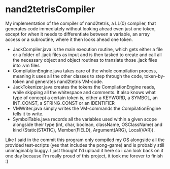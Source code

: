 # nand2tetrisCompiler
My implementation of the compiler of nand2tetris, a LL(0) compiler, that generates code immediately without looking ahead even just one token,
except for when it needs to differentiate between a variable, an array access or a subroutine, where it then looks ahead one token.
- JackCompiler.java is the main execution routine, which gets either a file or a folder of .jack files as input and is then tasked to create and call all the necessary object and object routines to translate those .jack files into .vm files
- CompilationEngine.java takes care of the whole compilation process, meaning it uses all the other classes to step through the code, token-by-token and generates nand2tetris VM-code.
- JackTokenizer.java creates the tokens the CompilationEngine reads, while skipping all the whitespace and comments. It also knows what type of concept a certain token is, either a KEYWORD, a SYMBOL, an INT_CONST, a STRING_CONST or an IDENTIFIER
- VMWriter.java simply writes the VM-commands the CompilationEngine tells it to write.
- SymbolTable.java records all the variables used within a given scope alongside their type (int, char, boolean, className, OSClassName) and kind (Static(STATIC), Member(FIELD), Argument(ARG), Local(VAR)).

Like I said in the commit this program only compiled my OS alongside all the provided test-scripts (yes that includes the pong-game) and is probably still unimaginably buggy. 
I just thought I'd upload it here so i can look back on it one day because I'm really proud of this project, it took me forever to finish :)
